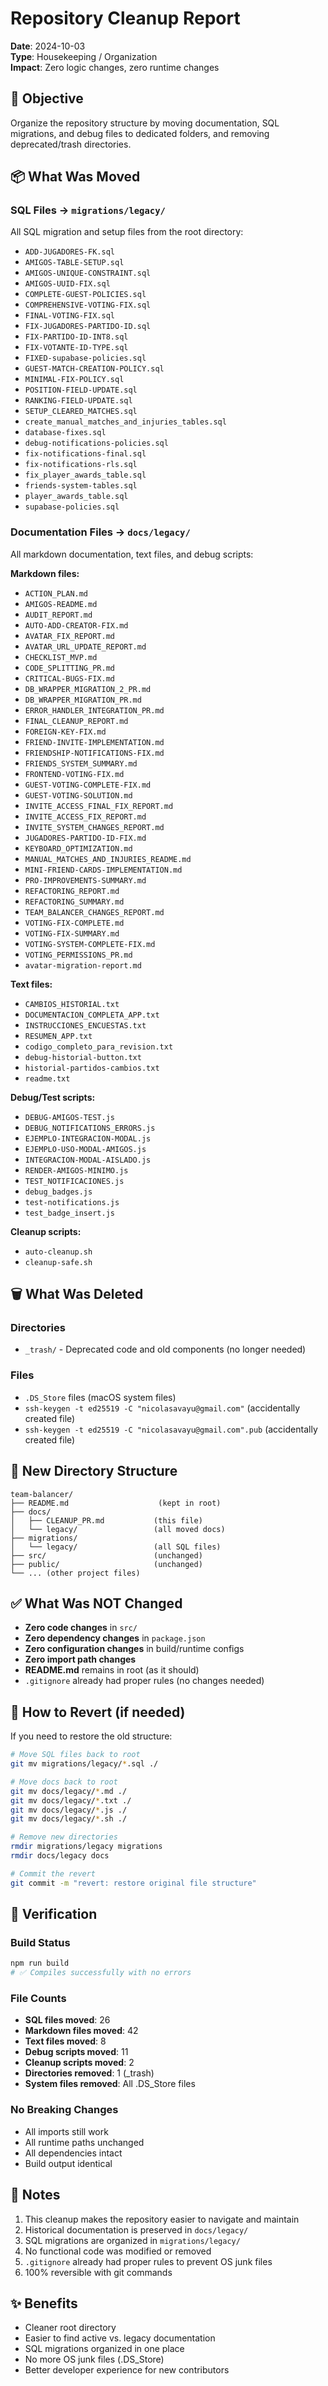 # Repository Cleanup Report

**Date**: 2024-10-03  
**Type**: Housekeeping / Organization  
**Impact**: Zero logic changes, zero runtime changes

## 🎯 Objective

Organize the repository structure by moving documentation, SQL migrations, and debug files to dedicated folders, and removing deprecated/trash directories.

## 📦 What Was Moved

### SQL Files → `migrations/legacy/`
All SQL migration and setup files from the root directory:
- `ADD-JUGADORES-FK.sql`
- `AMIGOS-TABLE-SETUP.sql`
- `AMIGOS-UNIQUE-CONSTRAINT.sql`
- `AMIGOS-UUID-FIX.sql`
- `COMPLETE-GUEST-POLICIES.sql`
- `COMPREHENSIVE-VOTING-FIX.sql`
- `FINAL-VOTING-FIX.sql`
- `FIX-JUGADORES-PARTIDO-ID.sql`
- `FIX-PARTIDO-ID-INT8.sql`
- `FIX-VOTANTE-ID-TYPE.sql`
- `FIXED-supabase-policies.sql`
- `GUEST-MATCH-CREATION-POLICY.sql`
- `MINIMAL-FIX-POLICY.sql`
- `POSITION-FIELD-UPDATE.sql`
- `RANKING-FIELD-UPDATE.sql`
- `SETUP_CLEARED_MATCHES.sql`
- `create_manual_matches_and_injuries_tables.sql`
- `database-fixes.sql`
- `debug-notifications-policies.sql`
- `fix-notifications-final.sql`
- `fix-notifications-rls.sql`
- `fix_player_awards_table.sql`
- `friends-system-tables.sql`
- `player_awards_table.sql`
- `supabase-policies.sql`

### Documentation Files → `docs/legacy/`
All markdown documentation, text files, and debug scripts:

**Markdown files:**
- `ACTION_PLAN.md`
- `AMIGOS-README.md`
- `AUDIT_REPORT.md`
- `AUTO-ADD-CREATOR-FIX.md`
- `AVATAR_FIX_REPORT.md`
- `AVATAR_URL_UPDATE_REPORT.md`
- `CHECKLIST_MVP.md`
- `CODE_SPLITTING_PR.md`
- `CRITICAL-BUGS-FIX.md`
- `DB_WRAPPER_MIGRATION_2_PR.md`
- `DB_WRAPPER_MIGRATION_PR.md`
- `ERROR_HANDLER_INTEGRATION_PR.md`
- `FINAL_CLEANUP_REPORT.md`
- `FOREIGN-KEY-FIX.md`
- `FRIEND-INVITE-IMPLEMENTATION.md`
- `FRIENDSHIP-NOTIFICATIONS-FIX.md`
- `FRIENDS_SYSTEM_SUMMARY.md`
- `FRONTEND-VOTING-FIX.md`
- `GUEST-VOTING-COMPLETE-FIX.md`
- `GUEST-VOTING-SOLUTION.md`
- `INVITE_ACCESS_FINAL_FIX_REPORT.md`
- `INVITE_ACCESS_FIX_REPORT.md`
- `INVITE_SYSTEM_CHANGES_REPORT.md`
- `JUGADORES-PARTIDO-ID-FIX.md`
- `KEYBOARD_OPTIMIZATION.md`
- `MANUAL_MATCHES_AND_INJURIES_README.md`
- `MINI-FRIEND-CARDS-IMPLEMENTATION.md`
- `PRO-IMPROVEMENTS-SUMMARY.md`
- `REFACTORING_REPORT.md`
- `REFACTORING_SUMMARY.md`
- `TEAM_BALANCER_CHANGES_REPORT.md`
- `VOTING-FIX-COMPLETE.md`
- `VOTING-FIX-SUMMARY.md`
- `VOTING-SYSTEM-COMPLETE-FIX.md`
- `VOTING_PERMISSIONS_PR.md`
- `avatar-migration-report.md`

**Text files:**
- `CAMBIOS_HISTORIAL.txt`
- `DOCUMENTACION_COMPLETA_APP.txt`
- `INSTRUCCIONES_ENCUESTAS.txt`
- `RESUMEN_APP.txt`
- `codigo_completo_para_revision.txt`
- `debug-historial-button.txt`
- `historial-partidos-cambios.txt`
- `readme.txt`

**Debug/Test scripts:**
- `DEBUG-AMIGOS-TEST.js`
- `DEBUG_NOTIFICATIONS_ERRORS.js`
- `EJEMPLO-INTEGRACION-MODAL.js`
- `EJEMPLO-USO-MODAL-AMIGOS.js`
- `INTEGRACION-MODAL-AISLADO.js`
- `RENDER-AMIGOS-MINIMO.js`
- `TEST_NOTIFICACIONES.js`
- `debug_badges.js`
- `test-notifications.js`
- `test_badge_insert.js`

**Cleanup scripts:**
- `auto-cleanup.sh`
- `cleanup-safe.sh`

## 🗑️ What Was Deleted

### Directories
- `_trash/` - Deprecated code and old components (no longer needed)

### Files
- `.DS_Store` files (macOS system files)
- `ssh-keygen -t ed25519 -C "nicolasavayu@gmail.com"` (accidentally created file)
- `ssh-keygen -t ed25519 -C "nicolasavayu@gmail.com".pub` (accidentally created file)

## 📁 New Directory Structure

```
team-balancer/
├── README.md                    (kept in root)
├── docs/
│   ├── CLEANUP_PR.md           (this file)
│   └── legacy/                 (all moved docs)
├── migrations/
│   └── legacy/                 (all SQL files)
├── src/                        (unchanged)
├── public/                     (unchanged)
└── ... (other project files)
```

## ✅ What Was NOT Changed

- **Zero code changes** in `src/`
- **Zero dependency changes** in `package.json`
- **Zero configuration changes** in build/runtime configs
- **Zero import path changes**
- **README.md** remains in root (as it should)
- `.gitignore` already had proper rules (no changes needed)

## 🔄 How to Revert (if needed)

If you need to restore the old structure:

```bash
# Move SQL files back to root
git mv migrations/legacy/*.sql ./

# Move docs back to root
git mv docs/legacy/*.md ./
git mv docs/legacy/*.txt ./
git mv docs/legacy/*.js ./
git mv docs/legacy/*.sh ./

# Remove new directories
rmdir migrations/legacy migrations
rmdir docs/legacy docs

# Commit the revert
git commit -m "revert: restore original file structure"
```

## 🧪 Verification

### Build Status
```bash
npm run build
# ✅ Compiles successfully with no errors
```

### File Counts
- **SQL files moved**: 26
- **Markdown files moved**: 42
- **Text files moved**: 8
- **Debug scripts moved**: 11
- **Cleanup scripts moved**: 2
- **Directories removed**: 1 (_trash)
- **System files removed**: All .DS_Store files

### No Breaking Changes
- All imports still work
- All runtime paths unchanged
- All dependencies intact
- Build output identical

## 📝 Notes

1. This cleanup makes the repository easier to navigate and maintain
2. Historical documentation is preserved in `docs/legacy/`
3. SQL migrations are organized in `migrations/legacy/`
4. No functional code was modified or removed
5. `.gitignore` already had proper rules to prevent OS junk files
6. 100% reversible with git commands

## ✨ Benefits

- Cleaner root directory
- Easier to find active vs. legacy documentation
- SQL migrations organized in one place
- No more OS junk files (.DS_Store)
- Better developer experience for new contributors
